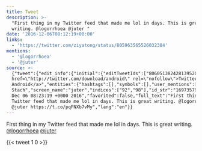 ```yaml
---
title: Tweet
description: >-
  "First thing in my Twitter feed that made me lol in days. This is great
  writing. @logorrhoea @juter "
date: '2016-12-06T08:12:19+00:00'
links:
  - 'https://twitter.com/ziyatong/status/805963565526032384'
mentions:
  - '@logorrhoea'
  - '@juter'
source: >-
  {"tweet":{"edit_info":{"initial":{"editTweetIds":["806051382428139520"],"editableUntil":"2016-12-06T09:23:19.938Z","editsRemaining":"5","isEditEligible":true}},"retweeted":false,"source":"<a
  href=\"http://twitter.com/download/android\" rel=\"nofollow\">Twitter for
  Android</a>","entities":{"hashtags":[],"symbols":[],"user_mentions":[{"name":"LOGORRHOEA","screen_name":"logorrhoea","indices":["80","91"],"id_str":"1335861117646745600","id":"1335861117646745600"},{"name":"Justin
  Stach","screen_name":"juter","indices":["92","98"],"id_str":"1697357953550929920","id":"1697357953550929920"}],"urls":[{"url":"https://t.co/pqFNXb7vMy","expanded_url":"https://twitter.com/ziyatong/status/805963565526032384","display_url":"twitter.com/ziyatong/statu…","indices":["99","122"]}]},"display_text_range":["0","122"],"favorite_count":"1","id_str":"806051382428139520","truncated":false,"retweet_count":"0","id":"806051382428139520","possibly_sensitive":false,"created_at":"Tue
  Dec 06 08:23:19 +0000 2016","favorited":false,"full_text":"First thing in my
  Twitter feed that made me lol in days. This is great writing. @logorrhoea
  @juter https://t.co/pqFNXb7vMy","lang":"en"}}
---
```

First thing in my Twitter feed that made me lol in days. This is great writing. [@logorrhoea](https://twitter.com/@logorrhoea) [@juter](https://twitter.com/@juter) 
    
{{< tweet 1 0 >}}
    

